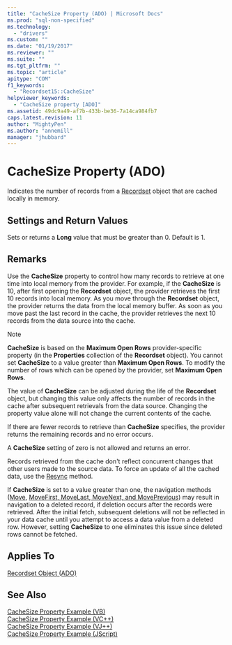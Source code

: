```yaml
---
title: "CacheSize Property (ADO) | Microsoft Docs"
ms.prod: "sql-non-specified"
ms.technology:
  - "drivers"
ms.custom: ""
ms.date: "01/19/2017"
ms.reviewer: ""
ms.suite: ""
ms.tgt_pltfrm: ""
ms.topic: "article"
apitype: "COM"
f1_keywords: 
  - "Recordset15::CacheSize"
helpviewer_keywords: 
  - "CacheSize property [ADO]"
ms.assetid: 49dc9a49-af7b-433b-be36-7a14ca984fb7
caps.latest.revision: 11
author: "MightyPen"
ms.author: "annemill"
manager: "jhubbard"
---
```

# CacheSize Property (ADO)
Indicates the number of records from a [Recordset](../../../ado/reference/ado-api/recordset-object-ado.md) object that are cached locally in memory.  
  
## Settings and Return Values  
 Sets or returns a **Long** value that must be greater than 0. Default is 1.  
  
## Remarks  
 Use the **CacheSize** property to control how many records to retrieve at one time into local memory from the provider. For example, if the **CacheSize** is 10, after first opening the **Recordset** object, the provider retrieves the first 10 records into local memory. As you move through the **Recordset** object, the provider returns the data from the local memory buffer. As soon as you move past the last record in the cache, the provider retrieves the next 10 records from the data source into the cache.  
  
> [!NOTE]
>  **CacheSize** is based on the **Maximum Open Rows** provider-specific property (in the **Properties** collection of the **Recordset** object). You cannot set **CacheSize** to a value greater than **Maximum Open Rows**. To modify the number of rows which can be opened by the provider, set **Maximum Open Rows**.  
  
 The value of **CacheSize** can be adjusted during the life of the **Recordset** object, but changing this value only affects the number of records in the cache after subsequent retrievals from the data source. Changing the property value alone will not change the current contents of the cache.  
  
 If there are fewer records to retrieve than **CacheSize** specifies, the provider returns the remaining records and no error occurs.  
  
 A **CacheSize** setting of zero is not allowed and returns an error.  
  
 Records retrieved from the cache don't reflect concurrent changes that other users made to the source data. To force an update of all the cached data, use the [Resync](../../../ado/reference/ado-api/resync-method.md) method.  
  
 If **CacheSize** is set to a value greater than one, the navigation methods ([Move](../../../ado/reference/ado-api/move-method-ado.md), [MoveFirst, MoveLast, MoveNext, and MovePrevious](../../../ado/reference/ado-api/movefirst-movelast-movenext-and-moveprevious-methods-ado.md)) may result in navigation to a deleted record, if deletion occurs after the records were retrieved. After the initial fetch, subsequent deletions will not be reflected in your data cache until you attempt to access a data value from a deleted row. However, setting **CacheSize** to one eliminates this issue since deleted rows cannot be fetched.  
  
## Applies To  
 [Recordset Object (ADO)](../../../ado/reference/ado-api/recordset-object-ado.md)  
  
## See Also  
 [CacheSize Property Example (VB)](../../../ado/reference/ado-api/cachesize-property-example-vb.md)   
 [CacheSize Property Example (VC++)](../../../ado/reference/ado-api/cachesize-property-example-vc.md)   
 [CacheSize Property Example (VJ++)](../../../ado/reference/ado-api/cachesize-property-example-vj.md)   
 [CacheSize Property Example (JScript)](../../../ado/reference/ado-api/cachesize-property-example-jscript.md)